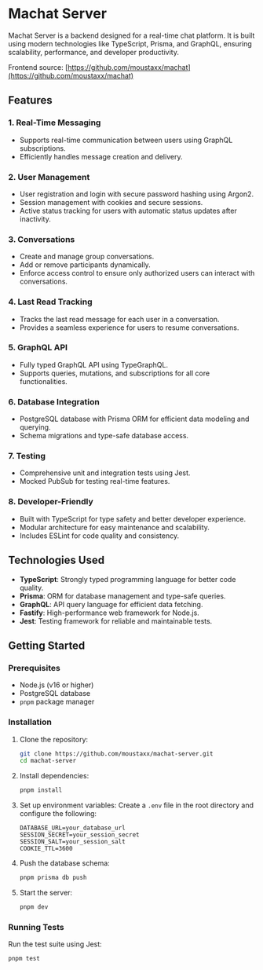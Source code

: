 # Machat Server

Machat Server is a backend designed for a real-time chat platform. It is built using modern technologies like TypeScript, Prisma, and GraphQL, ensuring scalability, performance, and developer productivity.

Frontend source: [https://github.com/moustaxx/machat](https://github.com/moustaxx/machat)

## Features

### 1. **Real-Time Messaging**
- Supports real-time communication between users using GraphQL subscriptions.
- Efficiently handles message creation and delivery.

### 2. **User Management**
- User registration and login with secure password hashing using Argon2.
- Session management with cookies and secure sessions.
- Active status tracking for users with automatic status updates after inactivity.

### 3. **Conversations**
- Create and manage group conversations.
- Add or remove participants dynamically.
- Enforce access control to ensure only authorized users can interact with conversations.

### 4. **Last Read Tracking**
- Tracks the last read message for each user in a conversation.
- Provides a seamless experience for users to resume conversations.

### 5. **GraphQL API**
- Fully typed GraphQL API using TypeGraphQL.
- Supports queries, mutations, and subscriptions for all core functionalities.

### 6. **Database Integration**
- PostgreSQL database with Prisma ORM for efficient data modeling and querying.
- Schema migrations and type-safe database access.

### 7. **Testing**
- Comprehensive unit and integration tests using Jest.
- Mocked PubSub for testing real-time features.

### 8. **Developer-Friendly**
- Built with TypeScript for type safety and better developer experience.
- Modular architecture for easy maintenance and scalability.
- Includes ESLint for code quality and consistency.

## Technologies Used

- **TypeScript**: Strongly typed programming language for better code quality.
- **Prisma**: ORM for database management and type-safe queries.
- **GraphQL**: API query language for efficient data fetching.
- **Fastify**: High-performance web framework for Node.js.
- **Jest**: Testing framework for reliable and maintainable tests.

## Getting Started

### Prerequisites
- Node.js (v16 or higher)
- PostgreSQL database
- `pnpm` package manager

### Installation
1. Clone the repository:
   ```bash
   git clone https://github.com/moustaxx/machat-server.git
   cd machat-server
   ```

2. Install dependencies:
   ```bash
   pnpm install
   ```

3. Set up environment variables:
   Create a `.env` file in the root directory and configure the following:
   ```
   DATABASE_URL=your_database_url
   SESSION_SECRET=your_session_secret
   SESSION_SALT=your_session_salt
   COOKIE_TTL=3600
   ```

4. Push the database schema:
   ```bash
   pnpm prisma db push
   ```

5. Start the server:
   ```bash
   pnpm dev
   ```

### Running Tests
Run the test suite using Jest:
```bash
pnpm test
```